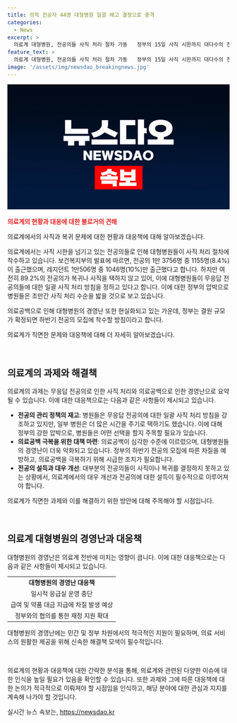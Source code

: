 ```yaml
---
title: 의학 전공자 44명 대형병원 일괄 해고 결정으로 충격
categories:
  - News
excerpt: >
  의료계 대형병원, 전공의들 사직 처리 절차 가동   정부의 15일 사직 시한까지 대다수의 전공의들이 사직 또는 복귀 의사를 밝히지 않자, 대형병원들이 일괄 사직 처리에 착수했다. 전공의 중 89.2%가 복귀나 사직을 선택하지 않아 대형병원들이 무응답 전공의에 대한 사직 처리 방침을 세우고 있다. 정부는 이에 압박하여 결원 발생 시 수련 시작 및 의료공백 우려를 터뜨리고 있는 가운데, 대형병원의 경영난 또한 우려되고 있다.
feature_text: >
  의료계 대형병원, 전공의들 사직 처리 절차 가동   정부의 15일 사직 시한까지 대다수의 전공의들이 사직 또는 복귀 의사를 밝히지 않자, 대형병원들이 일괄 사직 처리에 착수했다. 전공의 중 89.2%가 복귀나 사직을 선택하지 않아 대형병원들이 무응답 전공의에 대한 사직 처리 방침을 세우고 있다. 정부는 이에 압박하여 결원 발생 시 수련 시작 및 의료공백 우려를 터뜨리고 있는 가운데, 대형병원의 경영난 또한 우려되고 있다.
image: '/assets/img/newsdao_breakingnews.jpg'
---
```


<p><img src="/assets/img/newsdao_breakingnews.jpg" alt="pcversion 속보" /></p>

<p><b><span style="color: #ee2323;">의료계의 현황과 대응에 대한 블로거의 견해</span></b></p>

<p>의료계에서의 사직과 복귀 문제에 대한 현황과 대응책에 대해 알아보겠습니다.</p>

<p>의료계에서는 사직 시한을 넘기고 있는 전공의들로 인해 대형병원들이 사직 처리 절차에 착수하고 있습니다. 보건복지부의 발표에 따르면, 전공의 1만 3756명 중 1155명(8.4%)이 출근했으며, 레지던트 1만506명 중 1046명(10%)만 출근했다고 합니다. 하지만 여전히 89.2%의 전공의가 복귀나 사직을 택하지 않고 있어, 이에 대형병원들이 무응답 전공의들에 대한 일괄 사직 처리 방침을 정하고 있다고 합니다. 이에 대한 정부의 압박으로 병원들은 조만간 사직 처리 수순을 밟을 것으로 보고 있습니다. </p>

<p>의료공백으로 인해 대형병원의 경영난 또한 현실화되고 있는 가운데, 정부는 결원 규모가 확정되면 하반기 전공의 모집에 착수할 방침이라고 합니다.</p>

<p>의료계가 직면한 문제와 대응책에 대해 더 자세히 알아보겠습니다. </p>

<p data-ke-size="size16">&nbsp;</p>

<h2 data-ke-size="size26">의료계의 과제와 해결책</h2>

<p>의료계의 과제는 무응답 전공의로 인한 사직 처리와 의료공백으로 인한 경영난으로 요약될 수 있습니다. 이에 대한 대응책으로는 다음과 같은 사항들이 제시되고 있습니다.</p>

<ul>
  <li><b>전공의 관리 정책의 재고</b>: 병원들은 무응답 전공의에 대한 일괄 사직 처리 방침을 강조하고 있지만, 일부 병원은 더 많은 시간을 주기로 택하기도 했습니다. 이에 대해 정부의 강한 압박으로, 병원들은 어떤 선택을 할지 주목할 필요가 있습니다.</li>
  <li><b>의료공백 극복을 위한 대책 마련</b>: 의료공백이 심각한 수준에 이르렀으며, 대형병원들의 경영난이 더욱 악화되고 있습니다. 정부의 하반기 전공의 모집에 따른 차질을 예방하고, 의료공백을 극복하기 위해 시급한 조치가 필요합니다.</li>
  <li><b>전공의 설득과 대우 개선</b>: 대부분의 전공의들이 사직이나 복귀를 결정하지 못하고 있는 상황에서, 의료계에서의 대우 개선과 전공의에 대한 설득이 필수적으로 이루어져야 합니다.</li>
</ul>

<p>의료계가 직면한 과제와 이를 해결하기 위한 방안에 대해 주목해야 할 시점입니다.</p>

<p data-ke-size="size16">&nbsp;</p>

<h2 data-ke-size="size26">의료계 대형병원의 경영난과 대응책</h2>

<p>대형병원의 경영난은 의료계 전반에 미치는 영향이 큽니다. 이에 대한 대응책으로는 다음과 같은 사항들이 제시되고 있습니다.</p>

<table>
  <tr>
    <td style="text-align: center; height: 17px;"><b>대형병원의 경영난 대응책</b></td>
  </tr>
  <tr>
    <td style="text-align: center; height: 17px;">일시적 응급실 운영 중단</td>
  </tr>
  <tr>
    <td style="text-align: center; height: 17px;">급여 및 약품 대금 지급에 차질 발생 예상</td>
  </tr>
  <tr>
    <td style="text-align: center; height: 17px;">정부와의 협의를 통한 재정 지원 확대</td>
  </tr>
</table>

<p>대형병원의 경영난에는 민간 및 정부 차원에서의 적극적인 지원이 필요하며, 의료 서비스의 원활한 제공을 위해 신속한 해결책 모색이 필수적입니다.</p>

<p data-ke-size="size16">&nbsp;</p>

<p>의료계의 현황과 대응책에 대한 간략한 분석을 통해, 의료계와 관련된 다양한 이슈에 대한 인식을 높일 필요가 있음을 확인할 수 있습니다. 또한 과제와 그에 따른 대응책에 대한 논의가 적극적으로 이뤄져야 할 시점임을 인식하고, 해당 분야에 대한 관심과 지지를 계속해 나가야 할 것입니다.</p>
실시간 뉴스 속보는, <a href="https://newsdao.kr" rel="dofollow">https://newsdao.kr</a>


